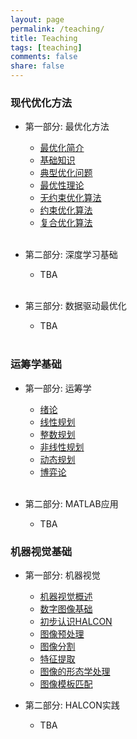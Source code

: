 ```yaml
---
layout: page
permalink: /teaching/
title: Teaching
tags: [teaching]
comments: false
share: false
---
```




### 现代优化方法

- 第一部分: 最优化方法  <br>
  - <a href="../teaching/OPT_1.pdf" class="textlink" target="_blank">最优化简介 </a>  <br>
  - <a href="../teaching/OPT_2.pdf" class="textlink" target="_blank">基础知识 </a> <br>
  - <a href="../teaching/OPT_3.pdf" class="textlink" target="_blank">典型优化问题 </a> <br>
  - <a href="../teaching/OPT_4.pdf" class="textlink" target="_blank">最优性理论 </a> <br>
  - <a href="../teaching/OPT_5.pdf" class="textlink" target="_blank">无约束优化算法 </a> <br>
  - <a href="../teaching/OPT_6.pdf" class="textlink" target="_blank">约束优化算法 </a> <br>
  - <a href="../teaching/OPT_7.pdf" class="textlink" target="_blank">复合优化算法 </a> <br><br>
  
- 第二部分: 深度学习基础  <br>
  - TBA<br><br>
  
- 第三部分: 数据驱动最优化  <br>
  - TBA<br><br>


### 运筹学基础

- 第一部分: 运筹学 <br>
  - <a href="../teaching/OR_1.pdf" class="textlink" target="_blank">绪论 </a> <br>
  - <a href="../teaching/OR_2.pdf" class="textlink" target="_blank">线性规划  </a> <br>
  - <a href="../teaching/OR_3.pdf" class="textlink" target="_blank">整数规划 </a> <br>
  - <a href="../teaching/OR_4.pdf" class="textlink" target="_blank">非线性规划 </a> <br>
  - <a href="../teaching/OR_5.pdf" class="textlink" target="_blank">动态规划 </a> <br>
  - <a href="../teaching/OR_6.pdf" class="textlink" target="_blank">博弈论 </a> <br><br>

- 第二部分: MATLAB应用  <br>
  - TBA



### 机器视觉基础

- 第一部分: 机器视觉 <br>
  - <a href="../teaching/OR_1.pdf" class="textlink" target="_blank">机器视觉概述 </a> <br>
  - <a href="../teaching/OR_2.pdf" class="textlink" target="_blank">数字图像基础  </a> <br>
  - <a href="../teaching/OR_3.pdf" class="textlink" target="_blank">初步认识HALCON </a> <br>
  - <a href="../teaching/OR_4.pdf" class="textlink" target="_blank">图像预处理 </a> <br>
  - <a href="../teaching/OR_5.pdf" class="textlink" target="_blank">图像分割  </a> <br>
  - <a href="../teaching/OR_6.pdf" class="textlink" target="_blank">特征提取 </a> <br>
  - <a href="../teaching/OR_5.pdf" class="textlink" target="_blank">图像的形态学处理  </a> <br>
  - <a href="../teaching/OR_6.pdf" class="textlink" target="_blank">图像模板匹配 </a> <br>

- 第二部分: HALCON实践  <br>
  - TBA



